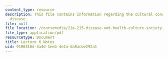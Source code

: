```yaml
---
content_type: resource
description: This file contains information regarding the cultural construction of
  disease.
file: null
file_location: /coursemedia/21a-215-disease-and-health-culture-society-and-ethics-spring-2012/9106316d4a4d1eeb4e2ada8acbe292a1_MIT21A_215S12_lecture_06.pdf
file_type: application/pdf
resourcetype: Document
title: Lecture 6 Notes
uid: 9106316d-4a4d-1eeb-4e2a-da8acbe292a1
---
```

